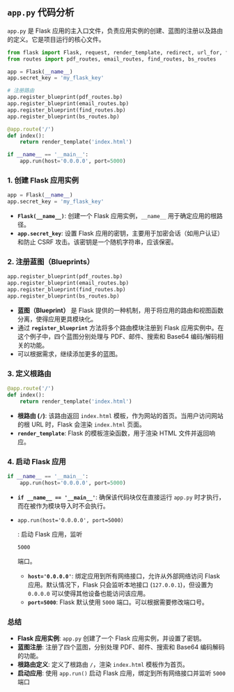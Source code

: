 ## `app.py` 代码分析

`app.py` 是 Flask 应用的主入口文件，负责应用实例的创建、蓝图的注册以及路由的定义。它是项目运行的核心文件。

```python
from flask import Flask, request, render_template, redirect, url_for, flash
from routes import pdf_routes, email_routes, find_routes, bs_routes

app = Flask(__name__)
app.secret_key = 'my_flask_key'

# 注册路由
app.register_blueprint(pdf_routes.bp)
app.register_blueprint(email_routes.bp)
app.register_blueprint(find_routes.bp)
app.register_blueprint(bs_routes.bp)

@app.route('/')
def index():
    return render_template('index.html')

if __name__ == '__main__':
    app.run(host='0.0.0.0', port=5000)
```

### 1. **创建 Flask 应用实例**

```python
app = Flask(__name__)
app.secret_key = 'my_flask_key'
```

- **`Flask(__name__)`**: 创建一个 Flask 应用实例，`__name__` 用于确定应用的根路径。
- **`app.secret_key`**: 设置 Flask 应用的密钥，主要用于加密会话（如用户认证）和防止 CSRF 攻击。该密钥是一个随机字符串，应该保密。

### 2. **注册蓝图（Blueprints）**

```python
app.register_blueprint(pdf_routes.bp)
app.register_blueprint(email_routes.bp)
app.register_blueprint(find_routes.bp)
app.register_blueprint(bs_routes.bp)
```

- **蓝图（Blueprint）** 是 Flask 提供的一种机制，用于将应用的路由和视图函数分离，使得应用更具模块化。
- 通过 **`register_blueprint`** 方法将多个路由模块注册到 Flask 应用实例中。在这个例子中，四个蓝图分别处理与 PDF、邮件、搜索和 Base64 编码/解码相关的功能。
- 可以根据需求，继续添加更多的蓝图。

### 3. **定义根路由**

```python
@app.route('/')
def index():
    return render_template('index.html')
```

- **根路由 (`/`)**: 该路由返回 `index.html` 模板，作为网站的首页。当用户访问网站的根 URL 时，Flask 会渲染 `index.html` 页面。
- **`render_template`**: Flask 的模板渲染函数，用于渲染 HTML 文件并返回响应。

### 4. **启动 Flask 应用**

```python
if __name__ == '__main__':
    app.run(host='0.0.0.0', port=5000)
```

- **`if __name__ == '__main__'`**: 确保该代码块仅在直接运行 `app.py` 时才执行，而在被作为模块导入时不会执行。

- `app.run(host='0.0.0.0', port=5000)`

  : 启动 Flask 应用，监听 

  ```
  5000
  ```

   端口。

  - **`host='0.0.0.0'`**: 绑定应用到所有网络接口，允许从外部网络访问 Flask 应用。默认情况下，Flask 只会监听本地接口 (`127.0.0.1`)，但设置为 `0.0.0.0` 可以使得其他设备也能访问该应用。
  - **`port=5000`**: Flask 默认使用 `5000` 端口。可以根据需要修改端口号。

### 总结

- **Flask 应用实例**: `app.py` 创建了一个 Flask 应用实例，并设置了密钥。
- **蓝图注册**: 注册了四个蓝图，分别处理 PDF、邮件、搜索和 Base64 编码解码的功能。
- **根路由定义**: 定义了根路由 `/`，渲染 `index.html` 模板作为首页。
- **启动应用**: 使用 `app.run()` 启动 Flask 应用，绑定到所有网络接口并监听 `5000` 端口